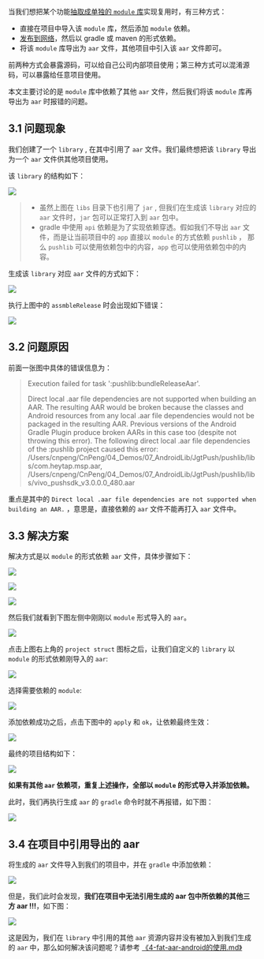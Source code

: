 当我们想把某个功能[抽取成单独的 `module` 库](https://developer.android.google.cn/studio/projects/android-library?hl=zh-cn)实现复用时，有三种方式：

* 直接在项目中导入该 `module` 库，然后添加 `module` 依赖。
* [发布到网络](2、将aar发布到网络.md)，然后以 gradle 或 maven 的形式依赖。
* 将该 `module` 库导出为 `aar` 文件，其他项目中引入该 `aar` 文件即可。

前两种方式会暴露源码，可以给自己公司内部项目使用；第三种方式可以混淆源码，可以暴露给任意项目使用。

本文主要讨论的是 `module` 库中依赖了其他 `aar` 文件，然后我们将该 `module` 库再导出为 `aar` 时报错的问题。

## 3.1 问题现象

我们创建了一个 `library` , 在其中引用了 `aar` 文件。我们最终想把该 `library` 导出为一个 `aar` 文件供其他项目使用。

该 `library` 的结构如下：

![](pics/3-1-library中添加aar依赖.png)

> * 虽然上图在 `libs` 目录下也引用了 `jar` , 但我们在生成该 `library` 对应的 `aar` 文件时，`jar` 包可以正常打入到 `aar` 包中。
> * gradle 中使用 `api` 依赖是为了实现依赖穿透。假如我们不导出 `aar` 文件，而是让当前项目中的 `app` 直接以 `module` 的方式依赖 `pushlib` ， 那么 `pushlib` 可以使用依赖包中的内容，`app` 也可以使用依赖包中的内容。

生成该 `library` 对应 `aar` 文件的方式如下：

![](pics/3-2-生成aar.png)

执行上图中的 `assmbleRelease` 时会出现如下错误：

![](pics/3-3-aar中不能包含aar.png)

## 3.2 问题原因

前面一张图中具体的错误信息为：

>Execution failed for task ':pushlib:bundleReleaseAar'.
> 
> Direct local .aar file dependencies are not supported when building an AAR. The resulting AAR would be broken because the classes and Android resources from any local .aar file dependencies would not be packaged in the resulting AAR. Previous versions of the Android Gradle Plugin produce broken AARs in this case too (despite not throwing this error). The following direct local .aar file dependencies of the :pushlib project caused this error: /Users/cnpeng/CnPeng/04_Demos/07_AndroidLib/JgtPush/pushlib/libs/com.heytap.msp.aar, /Users/cnpeng/CnPeng/04_Demos/07_AndroidLib/JgtPush/pushlib/libs/vivo_pushsdk_v3.0.0.0_480.aar

重点是其中的 `Direct local .aar file dependencies are not supported when building an AAR.` ，意思是，直接依赖的 `aar` 文件不能再打入 `aar` 文件中。

## 3.3 解决方案

解决方式是以 `module` 的形式依赖 `aar` 文件，具体步骤如下：

![](pics/3-4-创建module.png)

![](pics/3-5-导入aar或jar.png)

![](pics/3-6-导入aar2.png)

然后我们就看到下图左侧中刚刚以 `module` 形式导入的 `aar`。

![](pics/3-7-打开projectStruct.png)

点击上图右上角的 `project struct` 图标之后，让我们自定义的 `library` 以 `module` 的形式依赖刚导入的 `aar`:

![](pics/3-8-添加module依赖.png)

选择需要依赖的 `module`:

![](pics/3-9-选择要依赖的module.png)

添加依赖成功之后，点击下图中的 `apply` 和 `ok`，让依赖最终生效：

![](pics/3-10-应用依赖.png)

最终的项目结构如下：

![](pics/3-11-重新依赖aar后的结构.png)

**如果有其他 `aar` 依赖项，重复上述操作，全部以 `module` 的形式导入并添加依赖。**

此时，我们再执行生成 `aar` 的 `gradle` 命令时就不再报错，如下图：

![](pics/3-12-生成aar成功.png)

## 3.4 在项目中引用导出的 aar

将生成的 `aar` 文件导入到我们的项目中，并在 `gradle` 中添加依赖：

![](pics/3-13-项目中引用aar并依赖.png)

但是，我们此时会发现，**我们在项目中无法引用生成的 aar 包中所依赖的其他三方 aar !!!**，如下图：

![](pics/3-14-无法引用嵌套aar内容.png)

这是因为，我们在 `library` 中引用的其他 `aar` 资源内容并没有被加入到我们生成的 `aar` 中，那么如何解决该问题呢？请参考 [《4-fat-aar-android的使用.md》](4-fat-aar-android的使用.md)


 